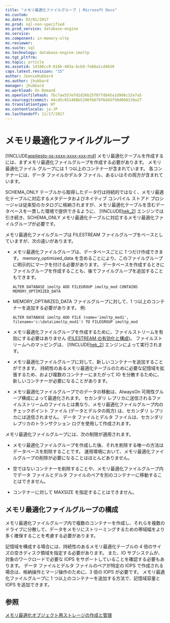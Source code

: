 ```yaml
---
title: "メモリ最適化ファイルグループ | Microsoft Docs"
ms.custom: 
ms.date: 03/01/2017
ms.prod: sql-non-specified
ms.prod_service: database-engine
ms.service: 
ms.component: in-memory-oltp
ms.reviewer: 
ms.suite: sql
ms.technology: database-engine-imoltp
ms.tgt_pltfrm: 
ms.topic: article
ms.assetid: 14106cc9-816b-493a-bcb9-fe66a1cd4630
caps.latest.revision: "15"
author: JennieHubbard
ms.author: jhubbard
manager: jhubbard
ms.workload: On Demand
ms.openlocfilehash: 7bc7ae557efd1d26b25f07fd645a1d9d6c32e7a5
ms.sourcegitcommit: 44cd5c651488b5296fb679f6d43f50d068339a27
ms.translationtype: HT
ms.contentlocale: ja-JP
ms.lasthandoff: 11/17/2017
---
```

# <a name="the-memory-optimized-filegroup"></a>メモリ最適化ファイルグループ
[!INCLUDE[appliesto-ss-xxxx-xxxx-xxx-md](../../includes/appliesto-ss-xxxx-xxxx-xxx-md.md)] メモリ最適化テーブルを作成するには、まずメモリ最適化ファイルグループを作成する必要があります。 メモリ最適化ファイル グループには 1 つ以上のコンテナーが含まれています。 各コンテナーには、データ ファイルかデルタ ファイル、あるいはその両方が含まれています。  
  
 SCHEMA_ONLY テーブルから取得したデータ行は持続的ではなく、メモリ最適化テーブルに対応するメタデータおよびネイティブ コンパイル ストアド プロシージャは従来型のカタログに格納されますが、メモリ最適化テーブルを含むデータベースを一貫した環境で提供できるように、 [!INCLUDE[hek_2](../../includes/hek-2-md.md)] エンジンでは引き続き、SCHEMA_ONLY メモリ最適化テーブルに対応するメモリ最適化ファイルグループが必要です。  
  
 メモリ最適化ファイルグループは FILESTREAM ファイルグループをベースとしていますが、次の違いがあります。  
  
-   メモリ最適化ファイルグループは、データベースごとに 1 つだけ作成できます。 memory_optimized_data を含めることにより、このファイルグループに明示的にマークを付ける必要があります。 データベースを作成するときにファイルグループを作成することも、後でファイルグループを追加することもできます。  
  
    ```  
    ALTER DATABASE imoltp ADD FILEGROUP imoltp_mod CONTAINS MEMORY_OPTIMIZED_DATA  
    ```  
  
-   MEMORY_OPTIMIZED_DATA ファイルグループに対して、1 つ以上のコンテナーを追加する必要があります。 例:  
  
    ```  
    ALTER DATABASE imoltp ADD FILE (name='imoltp_mod1', filename='c:\data\imoltp_mod1') TO FILEGROUP imoltp_mod  
    ```  
  
-   メモリ最適化ファイルグループを作成するために、ファイルストリームを有効にする必要はありません ([FILESTREAM の有効化と構成](../../relational-databases/blob/enable-and-configure-filestream.md))。 ファイルストリームへのマッピングは、 [!INCLUDE[hek_2](../../includes/hek-2-md.md)] エンジンによって実行されます。  
  
-   メモリ最適化ファイルグループに対して、新しいコンテナーを追加することができます。 持続性のあるメモリ最適化テーブルのために必要な記憶域を拡張するため、および複数のコンテナーにまたがって IO を分散するために、新しいコンテナーが必要になることがあります。  
  
-   メモリ最適化ファイルグループでのデータの移動は、AlwaysOn 可用性グループ構成によって最適化されます。 セカンダリ レプリカに送信されるファイルストリームのファイルとは異なり、メモリ最適化ファイルグループ内のチェックポイント ファイル (データとデルタの両方) は、セカンダリ レプリカには送信されません。 データ ファイルとデルタ ファイルは、セカンダリ レプリカのトランザクション ログを使用して作成されます。  
  
 メモリ最適化ファイルグループには、次の制限が適用されます。  
  
-   メモリ最適化ファイルグループを作成した後、それを削除する唯一の方法はデータベースを削除することです。 運用環境において、メモリ最適化ファイルグループの削除が必要になることはほとんどありません。  
  
-   空ではないコンテナーを削除することや、メモリ最適化ファイルグループ内でデータ ファイルとデルタ ファイルのペアを別のコンテナーに移動することはできません。  
  
-   コンテナーに対して MAXSIZE を指定することはできません。  
  
## <a name="configuring-a-memory-optimized-filegroup"></a>メモリ最適化ファイルグループの構成  
 メモリ最適化ファイルグループ内で複数のコンテナーを作成し、それらを複数のドライブに分散して、データをメモリにストリーミングするための帯域幅をより多く確保することを考慮する必要があります。  
  
 記憶域を構成する場合には、持続性のあるメモリ最適化テーブルの 4 倍のサイズの空きディスク領域を指定する必要があります。 また、IO サブシステムが、対象のワークロードで必要な IOPS をサポートしていることを確認する必要もあります。 データ ファイルとデルタ ファイルのペアが特定の IOPS で作成される場合は、格納操作とマージ操作のために、3 倍の IOPS が必要です。 メモリ最適化ファイルグループに 1 つ以上のコンテナーを追加する方法で、記憶域容量と IOPS を追加できます。  
  
## <a name="see-also"></a>参照  
 [メモリ最適化オブジェクト用ストレージの作成と管理](../../relational-databases/in-memory-oltp/creating-and-managing-storage-for-memory-optimized-objects.md)  
  
  
